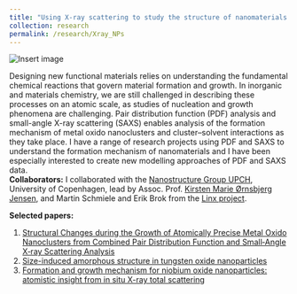 ```yaml
---
title: "Using X-ray scattering to study the structure of nanomaterials during reaction"
collection: research
permalink: /research/Xray_NPs
---
```


![Insert image](../files/FrontCoverImages/BismuthFrontCover.png)

Designing new functional materials relies on understanding the fundamental chemical reactions that govern material formation and growth. In inorganic and materials chemistry, we are still challenged in describing these processes on an atomic scale, as studies of nucleation and growth phenomena are challenging. Pair distribution function (PDF) analysis and small-angle X-ray scattering (SAXS) enables analysis of the formation mechanism of metal oxido nanoclusters and cluster–solvent interactions as they take place. 
I have a range of research projects using PDF and SAXS to understand the formation mechanism of nanomaterials and I have been especially interested to create new modelling approaches of PDF and SAXS data. <br>
**Collaborators:** I collaborated with the [Nanostructure Group UPCH](https://nanostructure-cph.com/), University of Copenhagen, lead by Assoc. Prof. [Kirsten Marie Ørnsbjerg Jensen](https://scholar.google.com/citations?user=0LD11kYAAAAJ&hl=da&oi=ao), and Martin Schmiele and Erik Brok from the [Linx project](https://linxassociation.com/). 

**Selected papers:** 
1. [Structural Changes during the Growth of Atomically Precise Metal Oxido Nanoclusters from Combined Pair Distribution Function and Small‐Angle X‐ray Scattering Analysis](https://onlinelibrary.wiley.com/doi/full/10.1002/anie.202103641)
2. [Size-induced amorphous structure in tungsten oxide nanoparticles](https://pubs.rsc.org/en/content/articlelanding/2021/nr/d1nr05991b/unauth)
3. [Formation and growth mechanism for niobium oxide nanoparticles: atomistic insight from in situ X-ray total scattering](https://pubs.rsc.org/en/content/articlehtml/2021/nr/d0nr08299f)